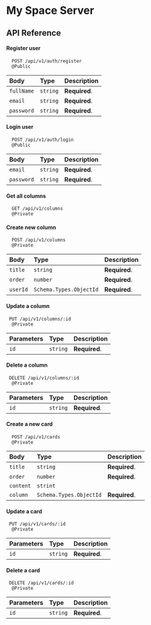 
# My Space Server


## API Reference

####  Register user

```http
  POST /api/v1/auth/register
  @Public
```

| Body      | Type     | Description                |
| :-------- | :------- | :------------------------- |
| `fullName`| `string` | **Required**.              |
| `email`   | `string` | **Required**.              |
| `password`| `string` | **Required**.              |

#### Login user

```http
  POST /api/v1/auth/login
  @Public
```

| Body      | Type     | Description                       |
| :-------- | :------- | :-------------------------------- |
| `email`   | `string` | **Required**.                     |
| `password`| `string` | **Required**.                     |


####  Get all columns

```http
  GET /api/v1/columns
  @Private
```


####  Create new column

```http
  POST /api/v1/columns
  @Private
```

| Body      | Type     | Description                |
| :-------- | :------- | :------------------------- |
| `title`   | `string` | **Required**.              |
| `order`   | `number` | **Required**.              |
| `userId`  | `Schema.Types.ObjectId` | **Required**.|

####  Update a column

```http
 PUT /api/v1/columns/:id
  @Private
```

| Parameters| Type     | Description                |
| :-------- | :------- | :------------------------- |
| `id`      | `string` | **Required**.              |

####  Delete a column

```http
 DELETE /api/v1/columns/:id
  @Private
```

| Parameters| Type     | Description                |
| :-------- | :------- | :------------------------- |
| `id`      | `string` | **Required**.              |


####  Create a new card

```http
  POST /api/v1/cards
  @Private
```

| Body      | Type     | Description                |
| :-------- | :------- | :------------------------- |
| `title`   | `string` | **Required**.              |
| `order`   | `number` | **Required**.              |
| `content`  | `strint` | |
| `column`  | `Schema.Types.ObjectId` | **Required**.|

####  Update a card

```http
 PUT /api/v1/cards/:id
  @Private
```

| Parameters| Type     | Description                |
| :-------- | :------- | :------------------------- |
| `id`      | `string` | **Required**.              |

####  Delete a card

```http
 DELETE /api/v1/cards/:id
  @Private
```

| Parameters| Type     | Description                |
| :-------- | :------- | :------------------------- |
| `id`      | `string` | **Required**.              |
